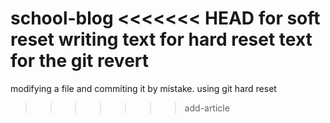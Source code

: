 school-blog
<<<<<<< HEAD
for soft reset
writing text for hard reset
text for the git revert
=======
modifying a file and commiting it by mistake.
using git hard reset
>>>>>>> add-article
